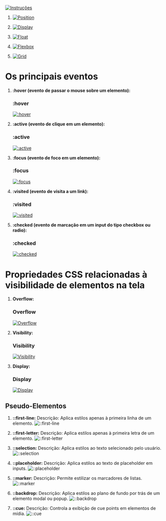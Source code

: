 [![Instruções](https://img.shields.io/badge/Back-red?style=for-the-badge)](../../Implementação_de_HTML_CSS_JavaScript.md)

1. [![Position](https://img.shields.io/badge/Position-blue?style=for-the-badge)](Position.md)

2. [![Display](https://img.shields.io/badge/Display-green?style=for-the-badge)](Display.md)

3. [![Float](https://img.shields.io/badge/Float-yellow?style=for-the-badge)](Float.md)

4. [![Flexbox](https://img.shields.io/badge/Flexbox-purple?style=for-the-badge)](Flexbox.md)

5. [![Grid](https://img.shields.io/badge/Grid-orange?style=for-the-badge)](Grid.md)



#    Os principais eventos

1. **:hover (evento de passar o mouse sobre um elemento):**
   ### :hover
   [![:hover](https://img.shields.io/badge/:hover-blue?style=for-the-badge)](URL_HOVER)


2. **:active (evento de clique em um elemento):**
   ### :active
   [![:active](https://img.shields.io/badge/:active-green?style=for-the-badge)](URL_ACTIVE)


3. **:focus (evento de foco em um elemento):**
   ### :focus
   [![:focus](https://img.shields.io/badge/:focus-yellow?style=for-the-badge)](URL_FOCUS)


4. **:visited (evento de visita a um link):**
   ### :visited
   [![:visited](https://img.shields.io/badge/:visited-purple?style=for-the-badge)](URL_VISITED)


5. **:checked (evento de marcação em um input do tipo checkbox ou radio):**
   ### :checked
   [![:checked](https://img.shields.io/badge/:checked-orange?style=for-the-badge)](URL_CHECKED)


#   Propriedades CSS relacionadas à visibilidade de elementos na tela

1. **Overflow:**
   ### Overflow
   [![Overflow](https://img.shields.io/badge/Overflow-blue?style=for-the-badge)](URL_OVERFLOW)

2. **Visibility:**
   ### Visibility
   [![Visibility](https://img.shields.io/badge/Visibility-green?style=for-the-badge)](URL_VISIBILITY)

3. **Display:**
   ### Display
   [![Display](https://img.shields.io/badge/Display-yellow?style=for-the-badge)](URL_DISPLAY)


## Pseudo-Elementos

1. **::first-line:**
   Descrição: Aplica estilos apenas à primeira linha de um elemento.
   ![::first-line](https://img.shields.io/badge/::first-line-blue?style=for-the-badge)

2. **::first-letter:**
Descrição: Aplica estilos apenas à primeira letra de um elemento.
   ![::first-letter](https://img.shields.io/badge/::first-letter-green?style=for-the-badge)

3. **::selection:**
Descrição: Aplica estilos ao texto selecionado pelo usuário.
![::selection](https://img.shields.io/badge/::selection-yellow?style=for-the-badge)

4. **::placeholder:**
Descrição: Aplica estilos ao texto de placeholder em inputs.
![::placeholder](https://img.shields.io/badge/::placeholder-purple?style=for-the-badge)

5. **::marker:**
Descrição: Permite estilizar os marcadores de listas.
![::marker](https://img.shields.io/badge/::marker-orange?style=for-the-badge)

6. **::backdrop:**
Descrição: Aplica estilos ao plano de fundo por trás de um elemento modal ou popup.
![::backdrop](https://img.shields.io/badge/::backdrop-blue?style=for-the-badge)

7. **::cue:**
Descrição: Controla a exibição de cue points em elementos de mídia.
![::cue](https://img.shields.io/badge/::cue-green?style=for-the-badge)
